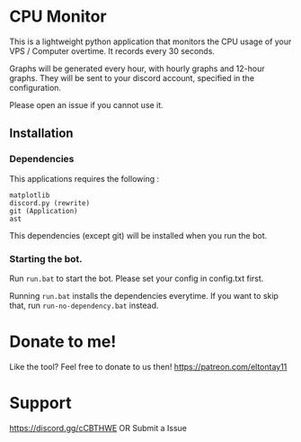 # CPU Monitor

This is a lightweight python application that monitors the CPU usage of your VPS / Computer overtime. It records every 30 seconds.

Graphs will be generated every hour, with hourly graphs and 12-hour graphs. They will be sent to your discord account, specified in the configuration.

Please open an issue if you cannot use it.

## Installation

### Dependencies

This applications requires the following :
``` numpy
matplotlib
discord.py (rewrite)
git (Application)
ast
```

This dependencies (except git) will be installed when you run the bot.

### Starting the bot.

Run ```run.bat``` to start the bot. Please set your config in config.txt first.

Running ```run.bat``` installs the dependencies everytime. If you want to skip that, run ```run-no-dependency.bat``` instead.

# Donate to me!



Like the tool? Feel free to donate to us then! https://patreon.com/eltontay11



# Support



https://discord.gg/cCBTHWE OR Submit a Issue 